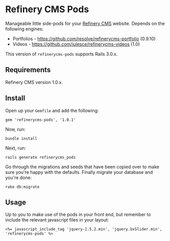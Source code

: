 # Refinery CMS Pods

Manageable little side-pods for your [Refinery CMS](http://refinerycms.com) website. Depends on the following engines:

+ Portfolios - https://github.com/resolve/refinerycms-portfolio (0.9.10)
+ Videos - https://github.com/julesce/refinerycms-videos (1.0)

This version of `refinerycms-pods` supports Rails 3.0.x.

## Requirements

Refinery CMS version 1.0.x.

## Install

Open up your ``Gemfile`` and add the following:

    gem 'refinerycms-pods', '1.0.1'

Now, run:

    bundle install

Next, run:

    rails generate refinerycms_pods

Go through the migrations and seeds that have been copied over to make sure you're happy with the defaults. Finally migrate your database and you're done:

    rake db:migrate

## Usage

Up to you to make use of the pods in your front end, but remember to include the relevant javascript files in your layout:

    <%= javascript_include_tag 'jquery-1.5.2.min', 'jquery.bxSlider.min', 'refinerycms-pods' %>